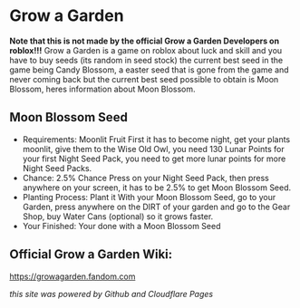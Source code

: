 # Grow a Garden
**Note that this is not made by the official Grow a Garden Developers on roblox!!!**
Grow a Garden is a game on roblox about luck and skill and you have to buy seeds (its random in seed stock) the current best seed
in the game being Candy Blossom, a easter seed that is gone from the game and never coming back but the current best seed possible
to obtain is Moon Blossom, heres information about Moon Blossom.

## Moon Blossom Seed
- Requirements: Moonlit Fruit
First it has to become night, get your plants moonlit, give them to the Wise Old Owl, you need 130 Lunar Points for your first Night
Seed Pack, you need to get more lunar points for more Night Seed Packs.
- Chance: 2.5% Chance
Press on your Night Seed Pack, then press anywhere on your screen, it has to be 2.5% to get Moon Blossom Seed.
- Planting Process: Plant it
With your Moon Blossom Seed, go to your Garden, press anywhere on the DIRT of your garden and go to the Gear Shop, buy Water Cans (optional)
so it grows faster.
- Your Finished: Your done with a Moon Blossom Seed

## Official Grow a Garden Wiki:
https://growagarden.fandom.com

*this site was powered by Github and Cloudflare Pages*

